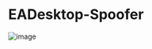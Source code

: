 # EADesktop-Spoofer
![image](https://media.discordapp.net/attachments/1312131456851771482/1318411500926275705/image.png?ex=676239e4&is=6760e864&hm=2157119e90622e0b80bdba7a9955812cd35bf9a36396233327210d9d9a5b8c90&=&format=webp&quality=lossless&width=1235&height=671)
